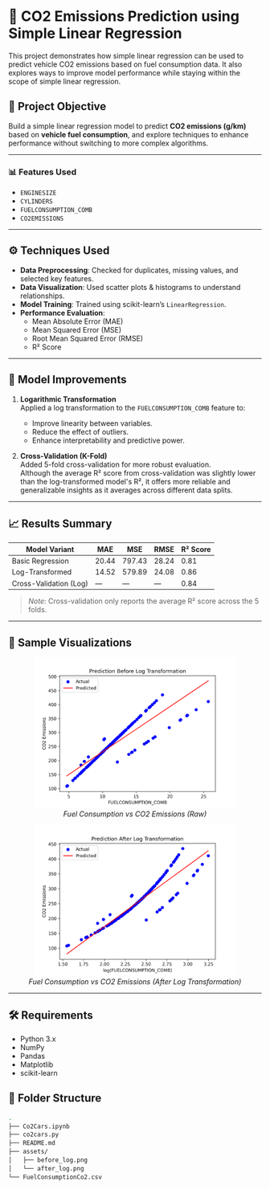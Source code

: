 # 🚗 CO2 Emissions Prediction using Simple Linear Regression

This project demonstrates how simple linear regression can be used to predict vehicle CO2 emissions based on fuel consumption data. It also explores ways to improve model performance while staying within the scope of simple linear regression.

## 📌 Project Objective

Build a simple linear regression model to predict **CO2 emissions (g/km)** based on **vehicle fuel consumption**, and explore techniques to enhance performance without switching to more complex algorithms.

---

### 📊 Features Used

- `ENGINESIZE`
- `CYLINDERS`
- `FUELCONSUMPTION_COMB`
- `CO2EMISSIONS`

---

## ⚙️ Techniques Used

- **Data Preprocessing**: Checked for duplicates, missing values, and selected key features.
- **Data Visualization**: Used scatter plots & histograms to understand relationships.
- **Model Training**: Trained using scikit-learn’s `LinearRegression`.
- **Performance Evaluation**:
  - Mean Absolute Error (MAE)
  - Mean Squared Error (MSE)
  - Root Mean Squared Error (RMSE)
  - R² Score

---

## 🚀 Model Improvements

1. **Logarithmic Transformation**  
   Applied a log transformation to the `FUELCONSUMPTION_COMB` feature to:
   - Improve linearity between variables.
   - Reduce the effect of outliers.
   - Enhance interpretability and predictive power.

2. **Cross-Validation (K-Fold)**  
   Added 5-fold cross-validation for more robust evaluation.  
   Although the average R² score from cross-validation was slightly lower than the log-transformed model's R², it offers more reliable and generalizable insights as it averages across different data splits.

---

## 📈 Results Summary

| Model Variant           | MAE   | MSE   | RMSE  | R² Score |
|------------------------|-------|-------|-------|----------|
| Basic Regression       | 20.44 | 797.43| 28.24 | 0.81     |
| Log-Transformed        | 14.52 | 579.89| 24.08 | 0.86     |
| Cross-Validation (Log) |   —   |   —   |   —   | 0.84     |

> *Note*: Cross-validation only reports the average R² score across the 5 folds.

---

## 📸 Sample Visualizations

<p align="center">
  <img src="assets/before_log.png" alt="Scatter Plot - Before Log" width="400"/>
  <br>
  <em>Fuel Consumption vs CO2 Emissions (Raw)</em>
</p>

<p align="center">
  <img src="assets/after_log.png" alt="Scatter Plot - After Log" width="400"/>
  <br>
  <em>Fuel Consumption vs CO2 Emissions (After Log Transformation)</em>
</p>

---

## 🛠 Requirements

- Python 3.x
- NumPy
- Pandas
- Matplotlib
- scikit-learn

## 📁 Folder Structure
```bash
.
├── Co2Cars.ipynb
├── co2cars.py
├── README.md
├── assets/
│   ├── before_log.png
│   └── after_log.png
└── FuelConsumptionCo2.csv


```
